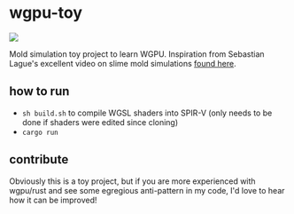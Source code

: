 # wgpu-toy

![](https://media.giphy.com/media/DFGRbytr9paX39MUsP/giphy-downsized.gif)

Mold simulation toy project to learn WGPU. Inspiration from Sebastian Lague's excellent video on slime mold simulations [found here](https://www.youtube.com/watch?v=X-iSQQgOd1A). 


## how to run

*  `sh build.sh` to compile WGSL shaders into SPIR-V (only needs to be done if shaders were edited since cloning)
*  `cargo run`


## contribute

Obviously this is a toy project, but if you are more experienced with wgpu/rust and see some egregious anti-pattern in my code, I'd love to hear how it can be improved!



